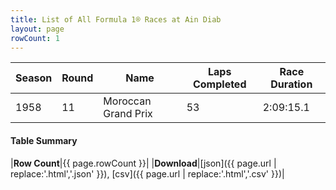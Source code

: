 ```yaml
---
title: List of All Formula 1® Races at Ain Diab
layout: page
rowCount: 1
---
```


| Season | Round | Name | Laps Completed | Race Duration |
|--|--|--|--|--|
| 1958 | 11 | Moroccan Grand Prix | 53 | 2:09:15.1 |

#### Table Summary

|**Row Count**|{{ page.rowCount }}|
|**Download**|[json]({{ page.url | replace:'.html','.json' }}), [csv]({{ page.url | replace:'.html','.csv' }})|
